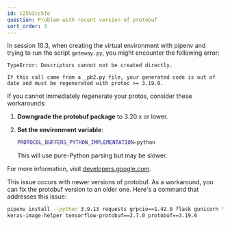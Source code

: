 ```yaml
---
id: c25b3cc5fe
question: Problem with recent version of protobuf
sort_order: 3
---
```


In session 10.3, when creating the virtual environment with pipenv and trying to run the script `gateway.py`, you might encounter the following error:

```plaintext
TypeError: Descriptors cannot not be created directly.

If this call came from a _pb2.py file, your generated code is out of date and must be regenerated with protoc >= 3.19.0.
```

If you cannot immediately regenerate your protos, consider these workarounds:

1. **Downgrade the protobuf package** to 3.20.x or lower.
2. **Set the environment variable**:
   
   ```bash
   PROTOCOL_BUFFERS_PYTHON_IMPLEMENTATION=python
   ```
   
   This will use pure-Python parsing but may be slower.

For more information, visit [developers.google.com](https://developers.google.com/protocol-buffers/docs/news/2022-05-06#python-updates).

This issue occurs with newer versions of protobuf. As a workaround, you can fix the protobuf version to an older one. Here's a command that addresses this issue:

```bash
pipenv install --python 3.9.13 requests grpcio==1.42.0 flask gunicorn \
keras-image-helper tensorflow-protobuf==2.7.0 protobuf==3.19.6
```
